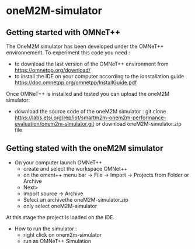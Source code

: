 # oneM2M-simulator



## Getting started with OMNeT++

The OneM2M simulator has been developed under the OMNeT++ environnement. 
To experiment this code you need : 
- to download the last version of the OMNeT++ environment from https://omnetpp.org/download/
- to install the IDE on your computer according to the ionstallation guide https://doc.omnetpp.org/omnetpp/InstallGuide.pdf

Once OMNeT++ is installed and tested you can  upload the oneM2M simulator: 

- download the source code of the oneM2M simulator :
    git clone https://labs.etsi.org/rep/iot/smartm2m-onem2m-performance-evaluation/onem2m-simulator.git
or 
    download oneM2M-simulator.zip file

## Getting stated with the oneM2M simulator 
- On your computer launch OMNeT++
    - create and select the workspace OMNet++
    - on the oment++ menu bar -> File -> Import -> Projects from Folder or Archive 
    - Next>
    - Import source -> Archive 
    - Select an archivethe oneM2M-simulator.zip
    - only select oneM2M-simulator

At this stage the project is loaded on the IDE. 

- How to run the simulator : 
    - right click on onem2m-simulator 
    - run as OMNeT++ Simulation

